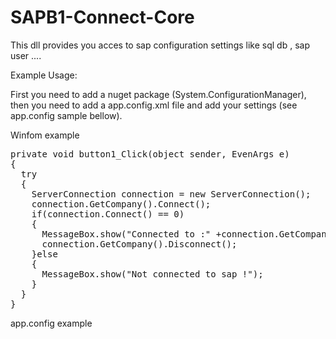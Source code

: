 # SAPB1-Connect-Core

<p>This dll provides you acces to sap configuration settings like sql db , sap user ....</p>

<p>Example Usage:</p>
<p>First you need to add a nuget package (System.ConfigurationManager), then you need to add a app.config.xml file and add your settings (see app.config sample bellow).</p>

<p>Winfom example</p>
<pre>
private void button1_Click(object sender, EvenArgs e)
{
  try
  {
    ServerConnection connection = new ServerConnection();
    connection.GetCompany().Connect();
    if(connection.Connect() == 0)
    {
      MessageBox.show("Connected to :" +connection.GetCompany().CompanyName);
      connection.GetCompany().Disconnect();
    }else
    {
      MessageBox.show("Not connected to sap !");
    }
  }
}
</pre>

<p>app.config example </p>
<configuration>
	<appSettings>
		<add key="server" value="localhost"/>
		<add key="licenseServer" value="localhost:30000"/>
		<add key="dbuser" value="sa"/>
		<add key="dbpass" value="1234"/>
		<add key="companydb" value="SBO"/>
		<add key="user" value="USR"/>
		<add key="pass" value="1234"/>
	</appSettings>
</configuration>


